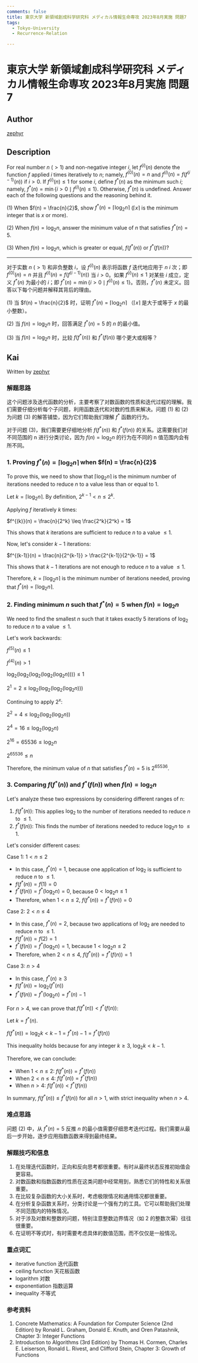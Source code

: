 ```yaml
---
comments: false
title: 東京大学 新領域創成科学研究科 メディカル情報生命専攻 2023年8月実施 問題7
tags:
  - Tokyo-University
  - Recurrence-Relation

---
```


# 東京大学 新領域創成科学研究科 メディカル情報生命専攻 2023年8月実施 問題7

## **Author**
[zephyr](https://inshi-notes.zephyr-zdz.space/)

## **Description**

For real number $n$ $(> 1)$ and non-negative integer $i$, let $f^{(i)}(n)$ denote the function $f$ applied $i$ times iteratively to $n$; namely, $f^{(0)}(n) = n$ and $f^{(i)}(n) = f(f^{(i-1)}(n))$ if $i > 0$. If $f^{(i)}(n) \leq 1$ for some $i$, define $f^{*}(n)$ as the minimum such $i$; namely, $f^{*}(n) = \min \{ i > 0 \mid f^{(i)}(n) \leq 1 \}$. Otherwise, $f^{*}(n)$ is undefined. Answer each of the following questions and the reasoning behind it.

(1) When $f(n) = \frac{n}{2}$, show $f^{*}(n) = \lceil \log_2 n \rceil$ ($\lceil x \rceil$ is the minimum integer that is $x$ or more).

(2) When $f(n) = \log_2 n$, answer the minimum value of $n$ that satisfies $f^{*}(n) = 5$.

(3) When $f(n) = \log_2 n$, which is greater or equal, $f(f^{*}(n))$ or $f^{*}(f(n))$?

---

对于实数 $n$ $(> 1)$ 和非负整数 $i$，设 $f^{(i)}(n)$ 表示将函数 $f$ 迭代地应用于 $n$ $i$ 次；即 $f^{(0)}(n) = n$ 并且 $f^{(i)}(n) = f(f^{(i-1)}(n))$ 当 $i > 0$。如果 $f^{(i)}(n) \leq 1$ 对某些 $i$ 成立，定义 $f^{*}(n)$ 为最小的 $i$；即 $f^{*}(n) = \min \{ i > 0 \mid f^{(i)}(n) \leq 1 \}$。否则，$f^{*}(n)$ 未定义。回答以下每个问题并解释其背后的理由。

(1) 当 $f(n) = \frac{n}{2}$ 时，证明 $f^{*}(n) = \lceil \log_2 n \rceil$ （$\lceil x \rceil$ 是大于或等于 $x$ 的最小整数）。

(2) 当 $f(n) = \log_2 n$ 时，回答满足 $f^{*}(n) = 5$ 的 $n$ 的最小值。

(3) 当 $f(n) = \log_2 n$ 时，比较 $f(f^{*}(n))$ 和 $f^{*}(f(n))$ 哪个更大或相等？

## **Kai**

Written by [zephyr](https://inshi-notes.zephyr-zdz.space/)

### 解题思路

这个问题涉及迭代函数的分析，主要考察了对数函数的性质和迭代过程的理解。我们需要仔细分析每个子问题，利用函数迭代和对数的性质来解决。问题 (1) 和 (2) 为问题 (3) 的解答铺垫，因为它们帮助我们理解 $f^*$ 函数的行为。

对于问题 (3)，我们需要更仔细地分析 $f(f^*(n))$ 和 $f^*(f(n))$ 的关系。这需要我们对不同范围的 n 进行分类讨论，因为 $f(n) = \log_2 n$ 的行为在不同的 n 值范围内会有所不同。

### 1. Proving $f^*(n) = \lceil \log_2 n \rceil$ when $f(n) = \frac{n}{2}$

To prove this, we need to show that $\lceil \log_2 n \rceil$ is the minimum number of iterations needed to reduce $n$ to a value less than or equal to 1.

Let $k = \lceil \log_2 n \rceil$. By definition, $2^{k-1} < n \leq 2^k$.

Applying $f$ iteratively $k$ times:

$f^{(k)}(n) = \frac{n}{2^k} \leq \frac{2^k}{2^k} = 1$

This shows that $k$ iterations are sufficient to reduce $n$ to a value $\leq 1$.

Now, let's consider $k-1$ iterations:

$f^{(k-1)}(n) = \frac{n}{2^{k-1}} > \frac{2^{k-1}}{2^{k-1}} = 1$

This shows that $k-1$ iterations are not enough to reduce $n$ to a value $\leq 1$.

Therefore, $k = \lceil \log_2 n \rceil$ is the minimum number of iterations needed, proving that $f^*(n) = \lceil \log_2 n \rceil$.

### 2. Finding minimum $n$ such that $f^*(n) = 5$ when $f(n) = \log_2 n$

We need to find the smallest $n$ such that it takes exactly 5 iterations of $\log_2$ to reduce $n$ to a value $\leq 1$.

Let's work backwards:

$f^{(5)}(n) \leq 1$

$f^{(4)}(n) > 1$

$\log_2(\log_2(\log_2(\log_2(\log_2 n)))) \leq 1$

$2^1 = 2 \leq \log_2(\log_2(\log_2(\log_2 n)))$

Continuing to apply $2^x$:

$2^2 = 4 \leq \log_2(\log_2(\log_2 n))$

$2^4 = 16 \leq \log_2(\log_2 n)$

$2^{16} = 65536 \leq \log_2 n$

$2^{65536} \leq n$

Therefore, the minimum value of $n$ that satisfies $f^*(n) = 5$ is $2^{65536}$.

### 3. Comparing $f(f^*(n))$ and $f^*(f(n))$ when $f(n) = \log_2 n$

Let's analyze these two expressions by considering different ranges of n:

1) $f(f^*(n))$: This applies $\log_2$ to the number of iterations needed to reduce $n$ to $\leq 1$.
2) $f^*(f(n))$: This finds the number of iterations needed to reduce $\log_2 n$ to $\leq 1$.

Let's consider different cases:

Case 1: $1 < n \leq 2$

- In this case, $f^*(n) = 1$, because one application of $\log_2$ is sufficient to reduce $n$ to $\leq 1$.
- $f(f^*(n)) = f(1) = 0$
- $f^*(f(n)) = f^*(\log_2 n) = 0$, because $0 < \log_2 n \leq 1$
- Therefore, when $1 < n \leq 2$, $f(f^*(n)) = f^*(f(n)) = 0$

Case 2: $2 < n \leq 4$

- In this case, $f^*(n) = 2$, because two applications of $\log_2$ are needed to reduce $n$ to $\leq 1$.
- $f(f^*(n)) = f(2) = 1$
- $f^*(f(n)) = f^*(\log_2 n) = 1$, because $1 < \log_2 n \leq 2$
- Therefore, when $2 < n \leq 4$, $f(f^*(n)) = f^*(f(n)) = 1$

Case 3: $n > 4$

- In this case, $f^*(n) \geq 3$
- $f(f^*(n)) = \log_2(f^*(n))$
- $f^*(f(n)) = f^*(\log_2 n) = f^*(n) - 1$

For $n > 4$, we can prove that $f(f^*(n)) < f^*(f(n))$:

Let $k = f^*(n)$.

$f(f^*(n)) = \log_2 k < k - 1 = f^*(n) - 1 = f^*(f(n))$

This inequality holds because for any integer $k \geq 3$, $\log_2 k < k - 1$.

Therefore, we can conclude:

- When $1 < n \leq 2$: $f(f^*(n)) = f^*(f(n))$
- When $2 < n \leq 4$: $f(f^*(n)) = f^*(f(n))$
- When $n > 4$: $f(f^*(n)) < f^*(f(n))$

In summary, $f(f^*(n)) \leq f^*(f(n))$ for all $n > 1$, with strict inequality when $n > 4$.

### 难点思路

问题 (2) 中，从 $f^*(n) = 5$ 反推 $n$ 的最小值需要仔细思考迭代过程。我们需要从最后一步开始，逐步应用指数函数来得到最终结果。

### 解题技巧和信息

1. 在处理迭代函数时，正向和反向思考都很重要。有时从最终状态反推初始值会更容易。
2. 对数函数和指数函数的性质在这类问题中经常用到，熟悉它们的特性和关系很重要。
3. 在比较复杂函数的大小关系时，考虑极限情况和通用情况都很重要。
4. 在分析复杂函数关系时，分类讨论是一个强有力的工具。它可以帮助我们处理不同范围内的特殊情况。
5. 对于涉及对数和整数的问题，特别注意整数边界情况（如 2 的整数次幂）往往很重要。
6. 在证明不等式时，有时需要考虑具体的数值范围，而不仅仅是一般情况。

### 重点词汇

- iterative function 迭代函数
- ceiling function 天花板函数
- logarithm 对数
- exponentiation 指数运算
- inequality 不等式

### 参考资料

1. Concrete Mathematics: A Foundation for Computer Science (2nd Edition) by Ronald L. Graham, Donald E. Knuth, and Oren Patashnik, Chapter 3: Integer Functions
2. Introduction to Algorithms (3rd Edition) by Thomas H. Cormen, Charles E. Leiserson, Ronald L. Rivest, and Clifford Stein, Chapter 3: Growth of Functions
